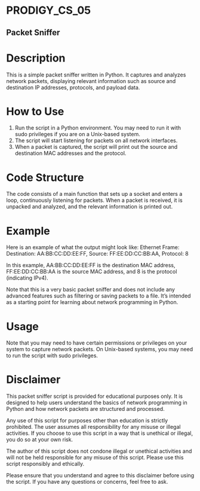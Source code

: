 # PRODIGY_CS_05

## Packet Sniffer

# Description

This is a simple packet sniffer written in Python. It captures and analyzes network packets, displaying relevant information such as source and destination IP addresses, protocols, and payload data.

# How to Use

1) Run the script in a Python environment. You may need to run it with sudo privileges if you are on a Unix-based system.
2) The script will start listening for packets on all network interfaces.
3) When a packet is captured, the script will print out the source and destination MAC addresses and the protocol.

# Code Structure

The code consists of a main function that sets up a socket and enters a loop, continuously listening for packets. When a packet is received, it is unpacked and analyzed, and the relevant information is printed out.

# Example

Here is an example of what the output might look like:
Ethernet Frame:
Destination: AA:BB:CC:DD:EE:FF, Source: FF:EE:DD:CC:BB:AA, Protocol: 8

In this example, AA:BB:CC:DD:EE:FF is the destination MAC address, FF:EE:DD:CC:BB:AA is the source MAC address, and 8 is the protocol (indicating IPv4).

Note that this is a very basic packet sniffer and does not include any advanced features such as filtering or saving packets to a file. It’s intended as a starting point for learning about network programming in Python.

# Usage

Note that you may need to have certain permissions or privileges on your system to capture network packets. On Unix-based systems, you may need to run the script with sudo privileges.

# Disclaimer

This packet sniffer script is provided for educational purposes only. It is designed to help users understand the basics of network programming in Python and how network packets are structured and processed.

Any use of this script for purposes other than education is strictly prohibited. The user assumes all responsibility for any misuse or illegal activities. If you choose to use this script in a way that is unethical or illegal, you do so at your own risk.

The author of this script does not condone illegal or unethical activities and will not be held responsible for any misuse of this script. Please use this script responsibly and ethically.

Please ensure that you understand and agree to this disclaimer before using the script. If you have any questions or concerns, feel free to ask.
